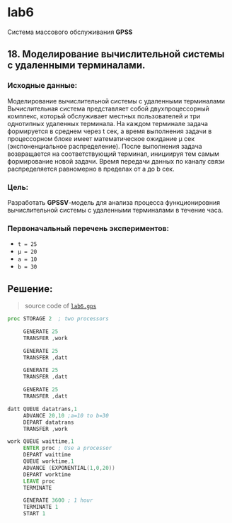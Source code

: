 # lab6

Система массового обслуживания **GPSS**

## 18. Моделирование вычислительной системы с удаленными терминалами.

### Исходные данные:

Моделирование вычислительной системы с удаленными терминалами 
Вычислительная система представляет собой двухпроцессорный комплекс, который 
обслуживает местных пользователей и три однотипных удаленных терминала. 
На каждом терминале задача формируется в среднем через t сек, а время выполнения 
задачи в процессорном блоке имеет математическое ожидание µ  сек (экспоненциальное 
распределение). После выполнения задача возвращается на соответствующий терминал, 
инициируя  тем самым  формирование новой задачи. Время передачи данных по каналу связи
распределяется равномерно в пределах от a до b сек.  


### Цель:

Разработать **GPSSV**-модель для анализа процесса функционировния вычислительной системы с удаленными терминалами в течение часа.

### Первоначальный перечень экспериментов:

- `t = 25`
- `μ = 20`
- `a = 10`
- `b = 30`


## Решение:

> source code of [`lab6.gps`](https://github.com/4en1x/bsu-7/blob/master/ISM/Lab6/task.gps)

```asm
proc STORAGE 2  ; two processors

     GENERATE 25
     TRANSFER ,work

     GENERATE 25
     TRANSFER ,datt

     GENERATE 25
     TRANSFER ,datt

     GENERATE 25
     TRANSFER ,datt

datt QUEUE datatrans,1
     ADVANCE 20,10 ;a=10 to b=30
     DEPART datatrans
     TRANSFER ,work

work QUEUE waittime,1
     ENTER proc ; Use a processor
     DEPART waittime
     QUEUE worktime,1
     ADVANCE (EXPONENTIAL(1,0,20))
     DEPART worktime
     LEAVE proc
     TERMINATE

     GENERATE 3600 ; 1 hour
     TERMINATE 1
     START 1


```
